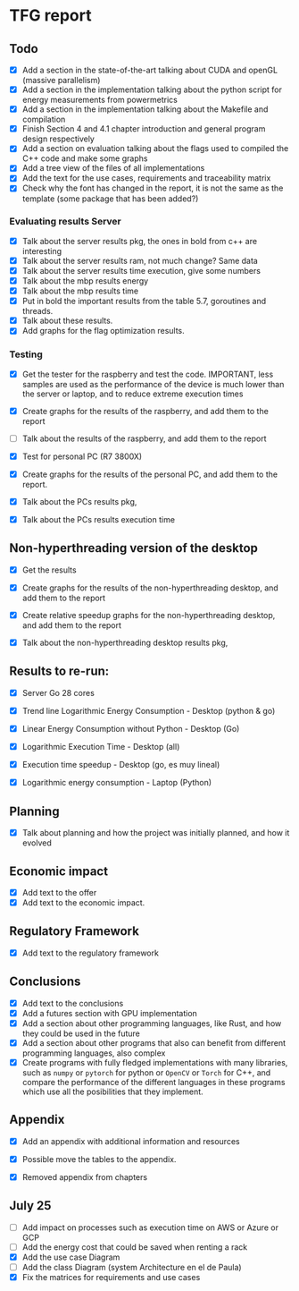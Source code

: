 # TFG report

## Todo
- [x] Add a section in the state-of-the-art talking about CUDA and openGL (massive parallelism)
- [x] Add a section in the implementation talking about the python script for energy measurements from powermetrics
- [x] Add a section in the implementation talking about the Makefile and compilation
- [x] Finish Section 4 and 4.1 chapter introduction and general program design respectively 
- [x] Add a section on evaluation talking about the flags used to compiled the C++ code and make some graphs
- [x] Add a tree view of the files of all implementations
- [x] Add the text for the use cases, requirements and traceability matrix
- [x] Check why the font has changed in the report, it is not the same as the template (some package that has been added?)

### Evaluating results Server
- [x] Talk about the server results pkg, the ones in bold from c++ are interesting
- [x] Talk about the server results ram, not much change? Same data
- [x] Talk about the server results time execution, give some numbers 
- [x] Talk about the mbp results energy
- [x] Talk about the mbp results time
- [x] Put in bold the important results from the table 5.7, goroutines and threads.
- [x] Talk about these results.
- [x] Add graphs for the flag optimization results.

### Testing
- [x] Get the tester for the raspberry and test the code. IMPORTANT, less samples are used as the performance of the device is much lower than the server or laptop, and to reduce extreme execution times

- [x] Create graphs for the results of the raspberry, and add them to the report
- [ ] Talk about the results of the raspberry, and add them to the report

- [x] Test for personal PC (R7 3800X)
- [x] Create graphs for the results of the personal PC, and add them to the report.

- [x] Talk about the PCs results pkg, 
- [x] Talk about the PCs results execution time 

## Non-hyperthreading version of the desktop
- [x] Get the results
- [x] Create graphs for the results of the non-hyperthreading desktop, and add them to the report
- [x] Create relative speedup graphs for the non-hyperthreading desktop, and add them to the report
- [x] Talk about the non-hyperthreading desktop results pkg,


## Results to re-run:
- [x] Server Go 28 cores

- [x] Trend line Logarithmic Energy Consumption - Desktop (python & go)
- [x] Linear Energy Consumption without Python - Desktop (Go)
- [x] Logarithmic Execution Time - Desktop (all)
- [x] Execution time speedup - Desktop (go, es muy lineal)
- [x] Logarithmic energy consumption - Laptop (Python)


## Planning
- [x] Talk about planning and how the project was initially planned, and how it evolved


## Economic impact
- [x] Add text to the offer
- [x] Add text to the economic impact.

## Regulatory Framework
- [x] Add text to the regulatory framework

## Conclusions
- [x] Add text to the conclusions
- [x] Add a futures section with GPU implementation
- [x] Add a section about other programming languages, like Rust, and how they could be used in the future
- [x] Add a section about other programs that also can benefit from different programming languages, also complex
- [x] Create programs with fully fledged implementations with many libraries, such as `numpy` or `pytorch` for python or `OpenCV` or `Torch` for C++, and compare the performance of the different languages in these programs which use all the posibilities that they implement.

## Appendix
- [x] Add an appendix with additional information and resources
- [x] Possible move the tables to the appendix.
- [x] Removed appendix from chapters


## July 25
- [ ] Add impact on processes such as execution time on AWS or Azure or GCP
- [ ] Add the energy cost that could be saved when renting a rack
- [x] Add the use case Diagram
- [ ] Add the class Diagram (system Architecture en el de Paula)
- [x] Fix the matrices for requirements and use cases
